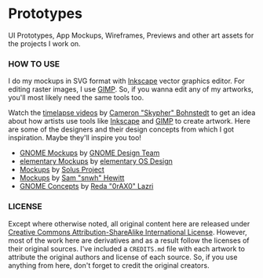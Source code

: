 Prototypes
==========
UI Prototypes, App Mockups, Wireframes, Previews and other art assets for the
projects I work on.

### HOW TO USE
I do my mockups in SVG format with [Inkscape][inkscape] vector graphics editor.
For editing raster images, I use [GIMP][gimp]. So, if you wanna edit any of my
artworks, you'll most likely need the same tools too.

Watch the [timelapse videos][timelapse] by [Cameron "Skypher" Bohnstedt][skypher]
to get an idea about how artists use tools like [Inkscape][inkscape] and
[GIMP][gimp] to create artwork. Here are some of the designers and their design
concepts from which I got inspiration. Maybe they'll inspire you too!

- [GNOME Mockups][gnome-mockups] by [GNOME Design Team][gnome-design]
- [elementary Mockups][elementary-mockups] by [elementary OS Design][elementary-design]
- [Mockups][solus-mockups] by [Solus Project][solus-project]
- [Mockups][snwh-mockups] by [Sam "snwh" Hewitt][snwh]
- [GNOME Concepts][gnome-concepts] by [Reda "0rAX0" Lazri][0rax0]

### LICENSE
Except where otherwise noted, all original content here are released under
[Creative Commons Attribution-ShareAlike International License][CC-BY-SA].
However, most of the work here are derivatives and as a result follow the
licenses of their original sources. I've included a `CREDITS.md` file with
each artwork to attribute the original authors and license of each source. So,
if you use anything from here, don't forget to credit the original creators.


[inkscape]: https://inkscape.org "Link to Inkscape's homepage"
[gimp]: http://www.gimp.org "Link to GIMP's homepage"
[timelapse]: https://www.youtube.com/user/SKypH3R "Cameron Bohnstedt's YouTube page"
[skypher]: https://skypher.deviantart.com "Cameron Bohnstedt's DeviantArt page"
[gnome-mockups]: https://github.com/gnome-design-team/gnome-mockups "Link to Gnome Mockups GitHub repo"
[gnome-design]: https://wiki.gnome.org/Design "GNOME Design webpage"
[elementary-mockups]: https://github.com/elementary/mockups "elementary OS's Mockups GitHub repo"
[elementary-design]: https://elementary.io/get-involved#design "elementary OS - Get Involved in Design"
[solus-mockups]: https://github.com/solus-project/mockups "Solus Project's Mockups GitHub repo"
[solus-project]: https://solus-project.com "Solus Project website"
[snwh-mockups]: https://github.com/snwh/mockups "Sam Hewitt's Mockups GitHub repo"
[snwh]: http://samuelhewitt.com "Sam Hewitt's website"
[gnome-concepts]: https://github.com/0rAX0/gnome-concepts "Link to GNOME Concepts GitHub repo"
[0rax0]: https://0rax0.deviantart.com "Reda Lazri's DeviantArt page"
[CC-BY-SA]: https://creativecommons.org/licenses/by-sa/4.0/ "More info on CC BY-SA"
